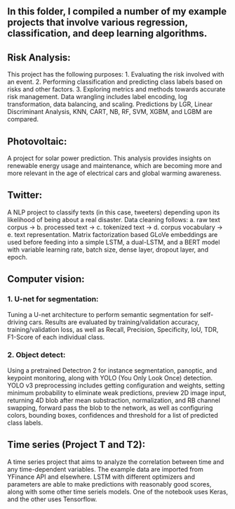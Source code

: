 ## In this folder, I compiled a number of my example projects that involve various regression, classification, and deep learning algorithms.



##   Risk Analysis:
This project has the following purposes: 1. Evaluating the risk involved with an event. 2. Performing classification and predicting class labels based on risks and other factors. 3. Exploring metrics and methods towards accurate risk management. Data wrangling includes label encoding, log transformation, data balancing, and scaling. Predictions by LGR, Linear Discriminant Analysis, KNN, CART, NB, RF, SVM, XGBM, and LGBM are compared.

##   Photovoltaic:
A project for solar power prediction. This analysis provides insights on renewable energy usage and maintenance, which are becoming more and more relevant in the age of electrical cars and global warming awareness.


## Twitter:
A NLP project to classify texts (in this case, tweeters) depending upon its likelihood of being about a real disaster. Data cleaning follows: a. raw text corpus -> b. processed text -> c. tokenized text -> d. corpus vocabulary -> e. text representation. Matrix factorization based GLoVe embeddings are used before feeding into a simple LSTM, a dual-LSTM, and a BERT model with variable learning rate, batch size, dense layer, dropout layer, and epoch.

## Computer vision:
### 1. U-net for segmentation: 
   Tuning a U-net architecture to perform semantic segmentation for self-driving cars. Results are evaluated by training/validation accuracy, training/validation loss, as well as Recall, Precision, Specificity, IoU, TDR, F1-Score of each individual class.
### 2. Object detect: 
   Using a pretrained Detectron 2 for instance segmentation, panoptic, and keypoint monitoring, along with YOLO (You Only Look Once) detection. YOLO v3 preprocessing includes getting configuration and weights, setting minimum probability to eliminate weak predictions, preview 2D image input, returning 4D blob after mean substraction, normalization, and RB channel swapping, forward pass the blob to the network, as well as configuring colors, bounding boxes, confidences and threshold for a list of predicted class labels.


##  Time series (Project T and T2): 
A time series project that aims to analyze the correlation between time and any time-dependent variables. The example data are imported from YFinance API and elsewhere. LSTM with different optimizers and parameters are able to make predictions with reasonably good scores, along with some other time seriels models. One of the notebook uses Keras, and the other uses Tensorflow.
